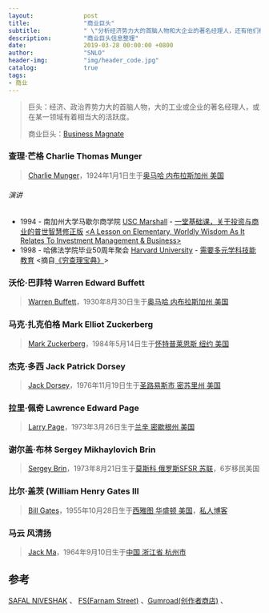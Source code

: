 ```yaml
---
layout:              post
title:               "商业巨头"
subtitle:            " \"分析经济势力大的首脑人物和大企业的著名经理人，还有他们相关的信息统计整理。\""
description:	     "商业巨头信息整理"
date:                2019-03-28 00:00:00 +0800
author:              "SNLO"
header-img:          "img/header_code.jpg"
catalog:             true
tags:
- 商业
---
```


> 巨头：经济、政治界势力大的首脑人物，大的工业或企业的著名经理人，或在某一领域有着相当大的活跃度。
>
> 商业巨头：<a href= "https://en.wikipedia.org/wiki/Business_magnate" target="_blank">Business Magnate</a>

### 查理·芒格	Charlie Thomas Munger

> <a href= "https://en.wikipedia.org/wiki/Charlie_Munger" target="_blank">Charlie Munger</a>，1924年1月1日生于[奥马哈 内布拉斯加州 美国](https://en.wikipedia.org/wiki/Omaha,_Nebraska)

###### 演讲

- 1994 - 南加州大学马歇尔商学院 <a href= "https://www.marshall.usc.edu/" target="_blank">USC Marshall</a> -  <a href= "https://snlo.app/resources/论基本的、普世的智慧，及其与投资管理和商业的关系.pdf" target="_blank">一堂基础课，关于投资与商业的普世智慧</a><a href= "https://snlo.app/resources/论基本的、普世的智慧（修正稿）.pdf" target="_blank">修正版</a> <a href= "https://snlo.app/resources/Lesson-on-Elementary-Worldly-Wisdom-Charlie-Munger.pdf" target="_blank"><A Lesson on Elementary, Worldly
  Wisdom As It Relates To Investment Management &
  Business></a>
- 1998 - 哈佛法学院毕业50周年聚会 <a href= "https://www.harvard.edu/" target="_blank">Harvard University</a> - <a href= "https://snlo.app/resources/需要多元学科技能教育.pdf" target="_blank">需要多元学科技能教育</a> <摘自<a href= "https://www.daocaorenshuwu.com/book/qiongchalibaodian/" target="_blank">《穷查理宝典》</a>>

### 沃伦·巴菲特	Warren Edward Buffett

> <a href= "https://en.wikipedia.org/wiki/Warren_Buffett" target="_blank">Warren Buffett</a>，1930年8月30日生于[奥马哈 内布拉斯加州 美国](https://en.wikipedia.org/wiki/Omaha,_Nebraska)

### 马克·扎克伯格	Mark Elliot Zuckerberg

> <a href= "https://en.wikipedia.org/wiki/Mark_Zuckerberg" target="_blank">Mark Zuckerberg</a>，1984年5月14日生于[怀特普莱恩斯 纽约 美国](https://en.wikipedia.org/wiki/White_Plains,_New_York)

### 杰克·多西	Jack Patrick Dorsey

> <a href= "<https://en.wikipedia.org/wiki/Jack_Dorsey>" target="_blank">Jack Dorsey</a>，1976年11月19日生于[圣路易斯市 密苏里州 美国](https://en.wikipedia.org/wiki/St._Louis)

### 拉里·佩奇	Lawrence Edward Page

> <a href= "https://en.wikipedia.org/wiki/Larry_Page" target="_blank">Larry Page</a>，1973年3月26日生于[兰辛 密歇根州 美国](https://en.wikipedia.org/wiki/Lansing,_Michigan)

### 谢尔盖·布林	Sergey Mikhaylovich Brin

> <a href= "https://en.wikipedia.org/wiki/Sergey_Brin" target="_blank">Sergey Brin</a>，1973年8月21日生于[莫斯科 俄罗斯SFSR 苏联](https://en.wikipedia.org/wiki/Moscow)，6岁移民美国

### 比尔·盖茨	(William Henry Gates III

> <a href= "https://en.wikipedia.org/wiki/Bill_Gates" target="_blank">Bill Gates</a>，1955年10月28日生于[西雅图 华盛顿 美国](https://en.wikipedia.org/wiki/Seattle,_Washington)，<a href= "https://www.gatesnotes.com" target="_blank">私人博客</a>

### 马云	风清扬

> <a href= "https://zh.wikipedia.org/wiki/马云" target="_blank">Jack Ma</a>，1964年9月10日生于[中国 浙江省 杭州市](https://zh.wikipedia.org/wiki/杭州市)

## 参考

<a href= "https://www.safalniveshak.com/" target="_blank">SAFAL NIVESHAK</a> 、 <a href= "https://fs.blog/" target="_blank">FS(Farnam Street)</a> 、<a href= "https://gumroad.com/" target="_blank">Gumroad(创作者商店)</a> 、

